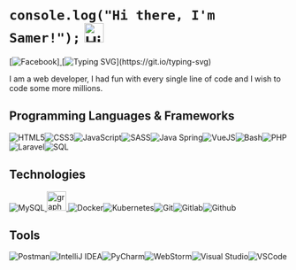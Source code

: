 # `console.log("Hi there, I'm Samer!");` <img src="https://user-images.githubusercontent.com/1303154/88677602-1635ba80-d120-11ea-84d8-d263ba5fc3c0.gif" width="35px" alt="Hi!">

[![Facebook](https://img.shields.io/badge/Facebook-%231877F2.svg?&style=flat-square&logo=facebook&logoColor=white)][
](https://www.facebook.com/SamerAlshaer2020/)
[
](https://www.facebook.com/SamerAlshaer2020/)
[![Typing SVG](https://readme-typing-svg.herokuapp.com?font=comfortaa&color=00EE00&size=24&width=500&lines=Web+Developer;and+Competitive+Programmer;Nice+to+meet+you...)](https://git.io/typing-svg)


I am a web developer, I had fun with every single line of code and I wish to code some more millions.
## Programming Languages & Frameworks

![HTML5](https://img.icons8.com/color/35/html-5.png)![CSS3](https://img.icons8.com/color/35/css3.png)![JavaScript](https://img.icons8.com/color/35/javascript.png)![SASS](https://img.icons8.com/color/35/sass.png)![Java Spring](https://img.icons8.com/?id=90519&size=35)![VueJS](https://img.icons8.com/plasticine/35/vue.png)![Bash](https://img.icons8.com/plasticine/35/bash.png)![PHP](https://img.icons8.com/officexs/35/php-logo.png)![Laravel](https://img.icons8.com/fluency/35/laravel.png)![SQL](https://img.icons8.com/external-soft-fill-juicy-fish/35/external-sql-coding-and-development-soft-fill-soft-fill-juicy-fish.png)

## Technologies

![MySQL](https://img.icons8.com/?id=UFXRpPFebwa2&size=35)<a href="https://graphql.org" target="_blank"> <img src="https://www.vectorlogo.zone/logos/graphql/graphql-icon.svg" alt="graphql" width="35" height="35"/> </a>![Docker](https://img.icons8.com/color/35/docker.png)![Kubernetes](https://img.icons8.com/color/35/kubernetes.png)![Git](https://img.icons8.com/color/35/git.png)![Gitlab](https://img.icons8.com/color/35/gitlab.png)![Github](https://img.icons8.com/?id=52539&size=35)
## Tools

![Postman](https://img.icons8.com/external-tal-revivo-color-tal-revivo/35/external-postman-is-the-only-complete-api-development-environment-logo-color-tal-revivo.png)![IntelliJ IDEA](https://img.icons8.com/?id=61466&size=35)![PyCharm](https://img.icons8.com/?id=117121&size=35)![WebStorm](https://img.icons8.com/?id=32sNCVhNAx9Y&size=35)![Visual Studio](https://img.icons8.com/?id=y7WGoWNuIWac&size=35)![VSCode](https://img.icons8.com/color/35/visual-studio-code-2019.png)


